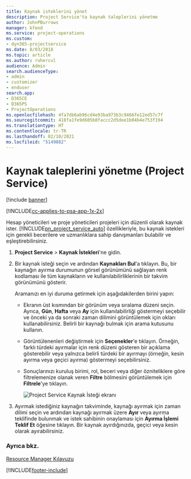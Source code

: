 ```yaml
---
title: Kaynak isteklerini yönet
description: Project Service'ta kaynak taleplerini yönetme
author: JohnPBurrows
manager: kfend
ms.service: project-operations
ms.custom:
- dyn365-projectservice
ms.date: 8/03/2018
ms.topic: article
ms.author: ruhercul
audience: Admin
search.audienceType:
- admin
- customizer
- enduser
search.app:
- D365CE
- D365PS
- ProjectOperations
ms.openlocfilehash: 4fa7db6ab96cd4e93ba973b3c9466fe12ed57c7f
ms.sourcegitcommit: 418fa1fe9d605b8faccc2d5dee1b04b4e753f194
ms.translationtype: HT
ms.contentlocale: tr-TR
ms.lasthandoff: 02/10/2021
ms.locfileid: "5149882"
---
```

# <a name="manage-resource-requests-project-service"></a>Kaynak taleplerini yönetme (Project Service)

[!include [banner](../includes/psa-now-project-operations.md)]

[!INCLUDE[cc-applies-to-psa-app-1x-2x](../includes/cc-applies-to-psa-app-1x-2x.md)]

Hesap yöneticileri ve proje yöneticileri projeleri için düzenli olarak kaynak ister. [!INCLUDE[pn_project_service_auto](../includes/pn-project-service-auto.md)] özellikleriyle, bu kaynak istekleri için gerekli becerilere ve uzmanlıklara sahip danışmanları bulabilir ve eşleştirebilirsiniz.  
  
1. **Project Service** > **Kaynak İstekleri**'ne gidin.  
  
2. Bir kaynak isteği seçin ve ardından **Kaynakları Bul**'a tıklayın. Bu, bir kaynağın ayırma durumunun görsel görünümünü sağlayan renk kodlaması ile tüm kaynakların ve kullanılabilirliklerinin bir takvim görünümünü gösterir.  
  
    Aramanızı en iyi duruma getirmek için aşağıdakilerden birini yapın:  
  
   -   Ekranın üst kısmından bir görünüm veya sıralama düzeni seçin. Ayrıca, **Gün**, **Hafta** veya **Ay** için kullanılabilirliği göstermeyi seçebilir ve önceki ya da sonraki zaman dilimini görüntülemek için okları kullanabilirsiniz. Belirli bir kaynağı bulmak için arama kutusunu kullanın.  
  
   -   Görüntülenenleri değiştirmek için **Seçenekler**'e tıklayın. Örneğin, farklı türdeki ayırmalar için renk düzeni gösteren bir açıklama gösterebilir veya yalnızca belirli türdeki bir ayırmayı (örneğin, kesin ayırma veya geçici ayırma) göstermeyi seçebilirsiniz.  
  
   -   Sonuçlarınızı kuruluş birimi, rol, beceri veya diğer özniteliklere göre filtrelemenize olanak veren **Filtre** bölmesini görüntülemek için **Filtrele**'ye tıklayın.  
  
       ![Project Service Kaynak İsteği ekranı](../psa/media/project-service-resource-request-screen.png "Project Service Kaynak İsteği ekranı")  
  
3. Ayırmak istediğiniz kaynağın takviminde, kaynağı ayırmak için zaman dilimi seçin ve ardından kaynağı ayırmak üzere **Ayır** veya ayırma teklifinde bulunmak ve istek sahibinin onaylaması için **Ayırma İşlemi Teklif Et** öğesine tıklayın. Bir kaynak ayırdığınızda, geçici veya kesin olarak ayırabilirsiniz.  
  
### <a name="see-also"></a>Ayrıca bkz.  
 [Resource Manager Kılavuzu](../psa/resource-manager-guide.md)


[!INCLUDE[footer-include](../includes/footer-banner.md)]